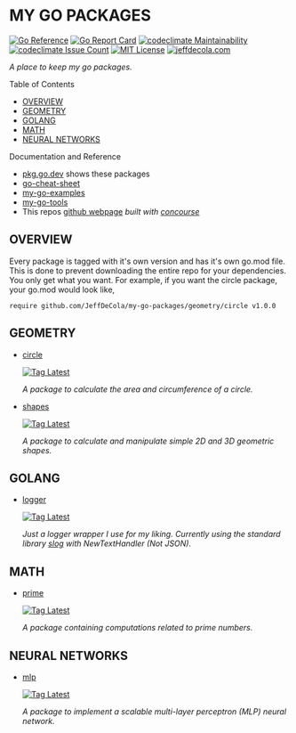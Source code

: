 # MY GO PACKAGES

[![Go Reference](https://pkg.go.dev/badge/github.com/JeffDeCola/my-go-packages.svg)](https://pkg.go.dev/github.com/JeffDeCola/my-go-packages)
[![Go Report Card](https://goreportcard.com/badge/github.com/JeffDeCola/my-go-packages)](https://goreportcard.com/report/github.com/JeffDeCola/my-go-packages)
[![codeclimate Maintainability](https://api.codeclimate.com/v1/badges/429352c4ab8e00602452/maintainability)](https://codeclimate.com/github/JeffDeCola/my-go-packages/maintainability)
[![codeclimate Issue Count](https://codeclimate.com/github/JeffDeCola/my-go-packages/badges/issue_count.svg)](https://codeclimate.com/github/JeffDeCola/my-go-packages/issues)
[![MIT License](https://img.shields.io/:license-mit-blue.svg)](https://jeffdecola.mit-license.org)
[![jeffdecola.com](https://img.shields.io/badge/website-jeffdecola.com-blue)](https://jeffdecola.com)

_A place to keep my go packages._

Table of Contents

* [OVERVIEW](https://github.com/JeffDeCola/my-go-packages#overview)
* [GEOMETRY](https://github.com/JeffDeCola/my-go-packages#geometry)
* [GOLANG](https://github.com/JeffDeCola/my-go-packages#golang)
* [MATH](https://github.com/JeffDeCola/my-go-packages#math)
* [NEURAL NETWORKS](https://github.com/JeffDeCola/my-go-packages#neural-networks)

Documentation and Reference

* [pkg.go.dev](https://pkg.go.dev/github.com/JeffDeCola/my-go-packages)
  shows these packages
* [go-cheat-sheet](https://github.com/JeffDeCola/my-cheat-sheets/tree/master/software/development/languages/go-cheat-sheet)
* [my-go-examples](https://github.com/JeffDeCola/my-go-examples)
* [my-go-tools](https://github.com/JeffDeCola/my-go-tools)
* This repos
  [github webpage](https://jeffdecola.github.io/my-go-packages/)
  _built with
  [concourse](https://github.com/JeffDeCola/my-go-packages/blob/master/ci-README.md)_

## OVERVIEW

Every package is tagged with it's own version and has it's
own go.mod file. This is done to prevent downloading the entire repo for
your dependencies. You only get what you want.
For example, if you want the circle package, your go.mod would look like,

```text
require github.com/JeffDeCola/my-go-packages/geometry/circle v1.0.0
```

## GEOMETRY

* [circle](https://github.com/JeffDeCola/my-go-packages/tree/master/geometry/circle)

  [![Tag Latest](https://img.shields.io/badge/v1.0.1-black)](https://github.com/JeffDeCola/my-go-packages/releases/tag/geometry/circle/v1.0.1)

  _A package to calculate the area and circumference of a circle._

* [shapes](https://github.com/JeffDeCola/my-go-packages/tree/master/geometry/shapes)

  [![Tag Latest](https://img.shields.io/badge/v1.1.2-black)](https://github.com/JeffDeCola/my-go-packages/releases/tag/geometry/shapes/v1.1.2)

  _A package to calculate and manipulate simple 2D and 3D geometric shapes._

## GOLANG

* [logger](https://github.com/JeffDeCola/my-go-packages/tree/master/golang/logger)

  [![Tag Latest](https://img.shields.io/badge/v0.1.1-black)](https://github.com/JeffDeCola/my-go-packages/releases/tag/golang/logger/v0.1.1)

  _Just a logger wrapper I use for my liking.
  Currently using the standard library
  [slog](https://pkg.go.dev/log/slog)
  with NewTextHandler (Not JSON)._

## MATH

* [prime](https://github.com/JeffDeCola/my-go-packages/tree/master/math/prime)

  [![Tag Latest](https://img.shields.io/badge/v0.2.0-black)](https://github.com/JeffDeCola/my-go-packages/releases/tag/math/prime/v0.2.0)

  _A package containing computations related to prime numbers._

## NEURAL NETWORKS

* [mlp](https://github.com/JeffDeCola/my-go-packages/tree/master/neural-networks/mlp)

  [![Tag Latest](https://img.shields.io/badge/v0.3.0-black)](https://github.com/JeffDeCola/my-go-packages/releases/tag/neural-networks/mlp/v0.3.0)

  _A package to implement a scalable multi-layer
  perceptron (MLP) neural network._

